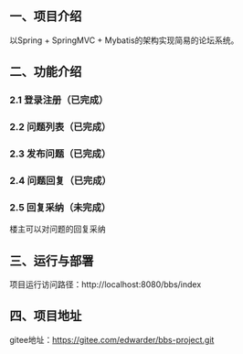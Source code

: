 ## 一、项目介绍
以Spring + SpringMVC + Mybatis的架构实现简易的论坛系统。

## 二、功能介绍

### 2.1 登录注册（已完成）

### 2.2 问题列表（已完成）

### 2.3 发布问题（已完成）

### 2.4 问题回复（已完成）

### 2.5 回复采纳（未完成）
楼主可以对问题的回复采纳

## 三、运行与部署
项目运行访问路径：http://localhost:8080/bbs/index

## 四、项目地址
gitee地址：https://gitee.com/edwarder/bbs-project.git
